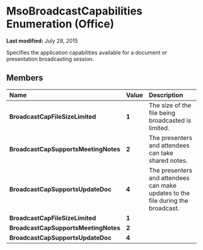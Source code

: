 
# MsoBroadcastCapabilities Enumeration (Office)

 **Last modified:** July 28, 2015

Specifies the application capabilities available for a document or presentation broadcasting session.

## Members



|**Name**|**Value**|**Description**|
|:-----|:-----|:-----|
| **BroadcastCapFileSizeLimited**| **1**|The size of the file being broadcasted is limited.|
| **BroadcastCapSupportsMeetingNotes**| **2**|The presenters and attendees can take shared notes.|
| **BroadcastCapSupportsUpdateDoc**| **4**|The presenters and attendees can make updates to the file during the broadcast.|
| **BroadcastCapFileSizeLimited**| **1**||
| **BroadcastCapSupportsMeetingNotes**| **2**||
| **BroadcastCapSupportsUpdateDoc**| **4**||
